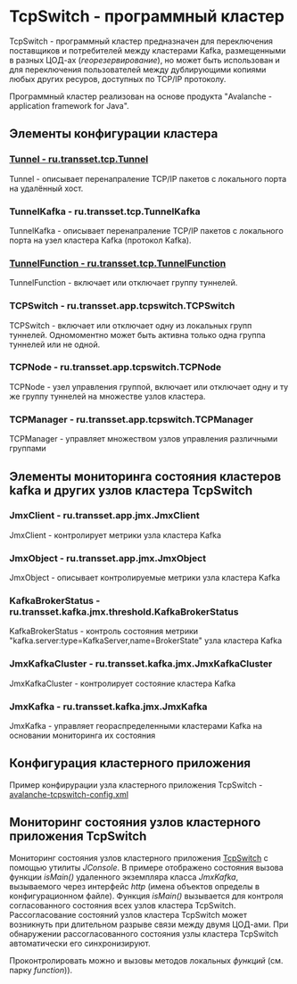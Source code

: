 # TcpSwitch  - программный кластер

TcpSwitch - программный кластер предназначен для переключения поставщиков и потребителей между кластерами Kafka,
размещенными в разных ЦОД-ах (*георезервирование*), но может быть использован и для переключения пользователей
между дублирующими копиями любых других ресуров, доступных по TCP/IP протоколу.

Программный кластер реализован на основе продукта "Avalanche - application framework for Java".


## Элементы конфигурации кластера

### [Tunnel - ru.transset.tcp.Tunnel](tcpswitch/src/main/java/ru/transset/tcp/Tunnel.java)

Tunnel - описывает перенапраление TCP/IP пакетов с локального порта на удалённый хост.

### TunnelKafka - ru.transset.tcp.TunnelKafka

TunnelKafka - описывает перенапраление TCP/IP пакетов с локального порта на узел кластера Kafka (протокол Kafka).

### [TunnelFunction - ru.transset.tcp.TunnelFunction](tcpswitch/src/main/java/ru/transset/tcp/TunnelFunction.java)

TunnelFunction - включает или отключает группу туннелей.

### TCPSwitch - ru.transset.app.tcpswitch.TCPSwitch

TCPSwitch - включает или отключает одну из локальных групп туннелей. Одномоментно может быть
активна только одна группа туннелей или не одной. 

### TCPNode - ru.transset.app.tcpswitch.TCPNode

TCPNode - узел управления группой, включает или отключает одну и ту же группу туннелей на множестве узлов кластера.

### TCPManager - ru.transset.app.tcpswitch.TCPManager

TCPManager - управляет множеством узлов управления различными группами


## Элементы мониторинга состояния кластеров kafka и других узлов кластера TcpSwitch

### JmxClient - ru.transset.app.jmx.JmxClient

JmxClient - контролирует метрики узла кластера Kafka

### JmxObject - ru.transset.app.jmx.JmxObject

JmxObject - описывает контролируемые метрики узла кластера Kafka

### KafkaBrokerStatus - ru.transset.kafka.jmx.threshold.KafkaBrokerStatus

KafkaBrokerStatus - контроль состояния метрики "kafka.server:type=KafkaServer,name=BrokerState" узла кластера Kafka

### JmxKafkaCluster - ru.transset.kafka.jmx.JmxKafkaCluster

JmxKafkaCluster - контролирует состояние кластера Kafka

### JmxKafka - ru.transset.kafka.jmx.JmxKafka

JmxKafka - управляет геораспределенными кластерами Kafka на основании мониторинга их состояния


## Конфигурация кластерного приложения

Пример конфирурации узла кластерного приложения TcpSwitch - [avalanche-tcpswitch-config.xml](conf/avalanche-tcpswitch-config.xml)


## Мониторинг состояния узлов кластерного приложения TcpSwitch

Мониторинг состояния узлов кластерного приложения [TcpSwitch](tcpswitch/JMX-TcpSwitch.jpg) с помощью утилиты *JConsole*. В примере
отображено состояния вызова функции *isMain()* удаленного экземпляра класса *JmxKafka*, вызываемого через интерфейс *http*
(имена объектов определы в конфигурационном файле). Функция *isMain()* вызывается для контроля согласованного состояния всех узлов
кластера TcpSwitch. Рассогласование состояний узлов кластера TcpSwitch может возникнуть при длительном разрыве связи между двумя
ЦОД-ами. При обнаружении рассогласованного состояния узлы кластера TcpSwitch автоматически его синхронизируют.

Проконтролировать можно и вызовы методов локальных *функций* (см. парку *function*)).



